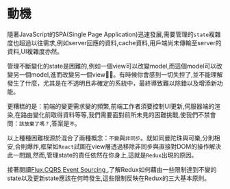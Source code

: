 # 動機

隨著JavaScript的SPA(Single Page Application)迅速發展,需要管理的`state`複雜度也超過以往需求,例如server回應的資料,cache資料,用戶端尚未傳輸至server的資料,UI複雜度亦然。

管理不斷變化的state是困難的,例如一個view可以改變model,而這個model可以改變另一個model,進而改變另一個view。有時候你會感到一切失控了,並不能理解發生了什麼，尤其是在不透明且非確定的系統中，最終導致難以除錯以及增添新功能。

更糟糕的是：前端的變更需求變的頻繁,前端工作者須要控制UI更新,伺服器端的渲染,在路由變化前取得資料等等,我們需要面對前所未見的困難挑戰,使我們不禁會問：`該放棄了嗎？`,答案是`不`。

以上種種困難根源於混合了兩種概念：`不變`與`非同步`。就如同曼陀珠與可樂,分則相安,合則爆炸,框架如`React`試圖在view層透過移除非同步與直接對DOM的操作解決此一問題,然而,管理state的責任依然在你身上,這就是`Redux`出現的原因。

接著閱讀[Flux](http://facebook.github.io/flux/),[CQRS](https://martinfowler.com/bliki/CQRS.html),[Event Sourcing
](https://martinfowler.com/eaaDev/EventSourcing.html),了解Redux如何藉由一些限制達到不變的state以及更新state應該在何時發生,這些限制反映在Redux的三大基本原則。
